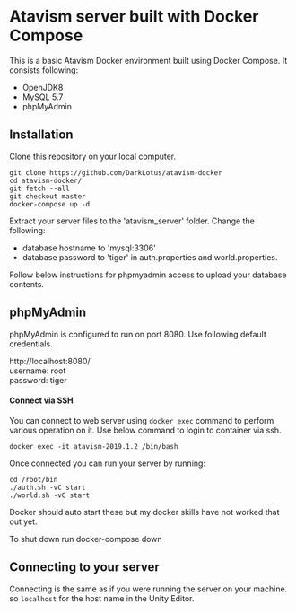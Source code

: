 # Atavism server built with Docker Compose

This is a basic Atavism Docker environment built using Docker Compose. It consists following:

* OpenJDK8
* MySQL 5.7
* phpMyAdmin

## Installation

Clone this repository on your local computer.

```shell
git clone https://github.com/DarkLotus/atavism-docker
cd atavism-docker/
git fetch --all
git checkout master
docker-compose up -d
```

Extract your server files to the 'atavism_server' folder.
Change the following:

* database hostname to 'mysql:3306'
* database password to 'tiger'
 in auth.properties and world.properties.


Follow below instructions for phpmyadmin access to upload your database contents.

## phpMyAdmin

phpMyAdmin is configured to run on port 8080. Use following default credentials.

http://localhost:8080/  
username: root  
password: tiger

#### Connect via SSH

You can connect to web server using `docker exec` command to perform various operation on it. Use below command to login to container via ssh.

```shell
docker exec -it atavism-2019.1.2 /bin/bash
```

Once connected you can run your server by running:

```shell
cd /root/bin
./auth.sh -vC start
./world.sh -vC start
```

Docker should auto start these but my docker skills have not worked that out yet.


To shut down run docker-compose down


## Connecting to your server

Connecting is the same as if you were running the server on your machine. so `localhost` for the
host name in the Unity Editor.


